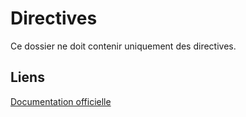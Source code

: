 # Directives

Ce dossier ne doit contenir uniquement des directives.

## Liens 

[Documentation officielle](https://angular.io/docs/ts/latest/guide/attribute-directives.html)
